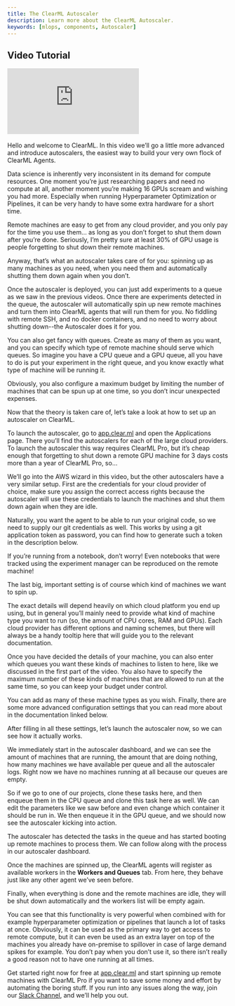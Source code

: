 ```yaml
---
title: The ClearML Autoscaler
description: Learn more about the ClearML Autoscaler.
keywords: [mlops, components, Autoscaler]
---
```



## Video Tutorial

<div class="vid" >
<iframe style={{position: 'absolute', top: '0', left: '0', bottom: '0', right: '0', width: '100%', height: '100%'}} 
        src="https://www.youtube.com/embed/j4XVMAaUt3E?rel=0" 
        title="YouTube video player" 
        frameborder="0" 
        allow="accelerometer; autoplay; clipboard-write; encrypted-media; gyroscope; picture-in-picture; fullscreen" 
        allowfullscreen>
</iframe>
</div>

<br/>

<Collapsible type="info" title="Video Transcript">
Hello and welcome to ClearML. In this video we’ll go a little more advanced and introduce autoscalers, the easiest way to build your very own flock of ClearML Agents.

Data science is inherently very inconsistent in its demand for compute resources. One moment you’re just researching papers and need no compute at all, another moment you’re making 16 GPUs scream and wishing you had more. Especially when running Hyperparameter Optimization or Pipelines, it can be very handy to have some extra hardware for a short time.

Remote machines are easy to get from any cloud provider, and you only pay for the time you use them… as long as you don’t forget to shut them down after you’re done. Seriously, I’m pretty sure at least 30% of GPU usage is people forgetting to shut down their remote machines. 

Anyway, that’s what an autoscaler takes care of for you: spinning up as many machines as you need, when you need them and automatically shutting them down again when you don’t.

Once the autoscaler is deployed, you can just add experiments to a queue as we saw in the previous videos. Once there are experiments detected in the queue, the autoscaler will automatically spin up new remote machines and turn them into ClearML agents that will run them for you. No fiddling with remote SSH, and no docker containers, and no need to worry about shutting down--the Autoscaler does it for you. 

You can also get fancy with queues. Create as many of them as you want, and you can specify which type of remote machine should serve which queues. So imagine you have a CPU queue and a GPU queue, all you have to do is put your experiment in the right queue, and you know exactly what type of machine will be running it.

Obviously, you also configure a maximum budget by limiting the number of machines that can be spun up at one time, so you don’t incur unexpected expenses.

Now that the theory is taken care of, let’s take a look at how to set up an autoscaler on ClearML.

To launch the autoscaler, go to [app.clear.ml](https://app.clear.ml) and open the Applications page. There you’ll find the autoscalers for each of the large cloud providers. To launch the autoscaler this way requires ClearML Pro, but it’s cheap enough that forgetting to shut down a remote GPU machine for 3 days costs more than a year of ClearML Pro, so…

We’ll go into the AWS wizard in this video, but the other autoscalers have a very similar setup. First are the credentials for your cloud provider of choice, make sure you assign the correct access rights because the autoscaler will use these credentials to launch the machines and shut them down again when they are idle.

Naturally, you want the agent to be able to run your original code, so we need to supply our git credentials as well. This works by using a git application token as password, you can find how to generate such a token in the description below.

If you’re running from a notebook, don’t worry! Even notebooks that were tracked using the experiment manager can be reproduced on the remote machine!

The last big, important setting is of course which kind of machines we want to spin up.

The exact details will depend heavily on which cloud platform you end up using, but in general you’ll mainly need to provide what kind of machine type you want to run (so, the amount of CPU cores, RAM and GPUs). Each cloud provider has different options and naming schemes, but there will always be a handy tooltip here that will guide you to the relevant documentation.

Once you have decided the details of your machine, you can also enter which queues you want these kinds of machines to listen to here, like we discussed in the first part of the video. You also have to specify the maximum number of these kinds of machines that are allowed to run at the same time, so you can keep your budget under control.

You can add as many of these machine types as you wish. Finally, there are some more advanced configuration settings that you can read more about in the documentation linked below.

After filling in all these settings, let’s launch the autoscaler now, so we can see how it actually works.

We immediately start in the autoscaler dashboard, and we can see the amount of machines that are running, the amount that are doing nothing, how many machines we have available per queue and all the autoscaler logs. Right now we have no machines running at all because our queues are empty.

So if we go to one of our projects, clone these tasks here, and then enqueue them in the CPU queue and clone this task here as well. We can edit the parameters like we saw before and even change which container it should be run in. We then enqueue it in the GPU queue, and we should now see the autoscaler kicking into action.

The autoscaler has detected the tasks in the queue and has started booting up remote machines to process them. We can follow along with the process in our autoscaler dashboard.

Once the machines are spinned up, the ClearML agents will register as available workers in the **Workers and Queues** tab. From here, they behave just like any other agent we’ve seen before.

Finally, when everything is done and the remote machines are idle, they will be shut down automatically and the workers list will be empty again.

You can see that this functionality is very powerful when combined with for example hyperparameter optimization or pipelines that launch a lot of tasks at once. Obviously, it can be used as the primary way to get access to remote compute, but it can even be used as an extra layer on top of the machines you already have on-premise to spillover in case of large demand spikes for example. You don’t pay when you don’t use it, so there isn’t really a good reason not to have one running at all times.

Get started right now for free at [app.clear.ml](https://app.clear.ml) and start spinning up remote machines with ClearML Pro if you want to save some money and effort by automating the boring stuff. If you run into any issues along the way, join our [Slack Channel](https://join.slack.com/t/clearml/shared_invite/zt-1v74jzwkn-~XsuWB0btXOlfFQCh8DJQw), and we’ll help you out.
</Collapsible>
